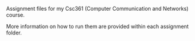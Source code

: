 Assignment files for my Csc361 (Computer Communication and Networks) course.

More information on how to run them are provided within each assignment folder.

